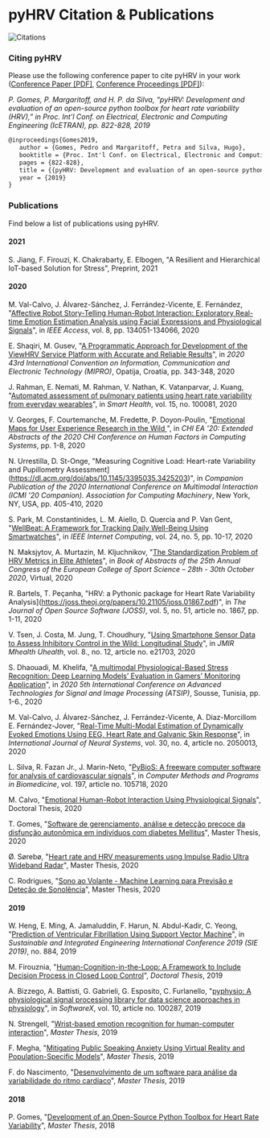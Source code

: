 # pyHRV Citation & Publications 
![Citations](https://img.shields.io/static/v1?label=Citations&message=24+&color=informational)

### Citing pyHRV
Please use the following conference paper to cite pyHRV in your work ([Conference Paper [PDF]](https://drive.google.com/open?id=1enItjdVXkTYX_h2DkgDl2v8vXAe09QJv), [Conference Proceedings [PDF]](https://etran.rs/2019/Proceedings_IcETRAN_ETRAN_2019.pdf)):

*P. Gomes, P. Margaritoff, and H. P. da Silva, “pyHRV: Development and evaluation of an open-source python toolbox for
 heart rate variability (HRV),” in Proc. Int’l Conf. on Electrical, Electronic and Computing Engineering (IcETRAN), pp. 822-828, 2019*
 
 
```latex
@inproceedings{Gomes2019,
   author = {Gomes, Pedro and Margaritoff, Petra and Silva, Hugo},
   booktitle = {Proc. Int'l Conf. on Electrical, Electronic and Computing Engineering (IcETRAN)},
   pages = {822-828},
   title = {{pyHRV: Development and evaluation of an open-source python toolbox for heart rate variability (HRV)}},
   year = {2019}
}
```

### Publications
Find below a list of publications using pyHRV.

#### 2021
S. Jiang, F. Firouzi, K. Chakrabarty, E. Elbogen, "A Resilient and Hierarchical IoT-based Solution for Stress", Preprint, 2021 

#### 2020
M. Val-Calvo, J. Álvarez-Sánchez, J. Ferrández-Vicente, E. Fernández, "[Affective Robot Story-Telling Human-Robot Interaction: Exploratory Real-time Emotion Estimation Analysis using Facial Expressions and Physiological Signals](https://ieeexplore.ieee.org/abstract/document/9133100)", in *IEEE Access*, vol. 8, pp. 134051-134066, 2020

E. Shaqiri, M. Gusev, "[A Programmatic Approach for Development of the ViewHRV Service Platform with Accurate and Reliable Results](https://ieeexplore.ieee.org/abstract/document/9245419/references#references)", in *2020 43rd International Convention on Information, Communication and Electronic Technology (MIPRO)*, Opatija, Croatia, pp. 343-348, 2020

J. Rahman, E. Nemati, M. Rahman, V. Nathan, K. Vatanparvar, J. Kuang, "[Automated assessment of pulmonary patients using heart rate variability from everyday wearables](https://www.sciencedirect.com/science/article/pii/S2352648319300455)", in *Smart Health*, vol. 15, no. 100081, 2020

V. Georges, F. Courtemanche, M. Fredette, P. Doyon-Poulin, "[Emotional Maps for User Experience Research in the Wild
](https://dl.acm.org/doi/10.1145/3334480.3383042)", in *CHI EA '20: Extended Abstracts of the 2020 CHI Conference on Human Factors in Computing Systems*, pp. 1-8, 2020

N. Urrestilla, D. St-Onge, "Measuring Cognitive Load: Heart-rate Variability and Pupillometry Assessment](https://dl.acm.org/doi/abs/10.1145/3395035.3425203)", in *Companion Publication of the 2020 International Conference on Multimodal Interaction (ICMI '20 Companion). Association for Computing Machinery*, New York, NY, USA, pp. 405-410, 2020

S. Park, M. Constantinides, L. M. Aiello, D. Quercia and P. Van Gent, "[WellBeat: A Framework for Tracking Daily Well-Being Using Smartwatches](https://ieeexplore.ieee.org/abstract/document/9171435)", in *IEEE Internet Computing*, vol. 24, no. 5, pp. 10-17, 2020

N. Maksjytov, A. Murtazin, M. Kljuchnikov, "[The Standardization Problem of HRV Metrics in Elite Athletes](https://www.researchgate.net/profile/Ana_Arias_Castano/publication/345813972_GOVERNANCE_AND_LEGITIMACY_IN_COLOMBIAN_ASSOCIATED_SPORT/links/5faeb88692851cf24cca9170/GOVERNANCE-AND-LEGITIMACY-IN-COLOMBIAN-ASSOCIATED-SPORT.pdf#page=409)", in *Book of Abstracts of the 25th Annual Congress of the  European College of Sport Science – 28th -  30th October 2020*, Virtual, 2020 

R. Bartels, T. Peçanha, "HRV: a Pythonic package for Heart Rate Variability Analysis](https://joss.theoj.org/papers/10.21105/joss.01867.pdf)", in *The Journal of Open Source Software (JOSS)*, vol. 5, no. 51, article no. 1867, pp. 1-11, 2020  

V. Tsen, J. Costa, M. Jung, T. Choudhury, "[Using Smartphone Sensor Data to Assess Inhibitory Control in the Wild: Longitudinal Study](https://mhealth.jmir.org/2020/12/e21703/)", in *JMIR Mhealth Uhealth*, vol. 8., no. 12, article no. e21703, 2020

S. Dhaouadi, M. Khelifa, "[A multimodal Physiological-Based Stress Recognition: Deep Learning Models’ Evaluation in Gamers’ Monitoring Application](https://ieeexplore.ieee.org/abstract/document/9231666)", in *2020 5th International Conference on Advanced Technologies for Signal and Image Processing (ATSIP)*, Sousse, Tunisia, pp. 1-6., 2020

M. Val-Calvo, J. Álvarez-Sánchez, J. Ferrández-Vicente, A. Díaz-Morcillom E. Fernández-Jover, "[Real-Time Multi-Modal Estimation of Dynamically Evoked Emotions Using EEG, Heart Rate and Galvanic Skin Response](https://www.worldscientific.com/doi/abs/10.1142/S0129065720500136)", in *International Journal of Neural Systems*, vol. 30, no. 4, article no. 2050013, 2020

L. Silva, R. Fazan Jr., J. Marin-Neto, "[PyBioS: A freeware computer software for analysis of cardiovascular signals](https://www.sciencedirect.com/science/article/abs/pii/S0169260720315510)", in *Computer Methods and Programs in Biomedicine*, vol. 197, article no. 105718, 2020

M. Calvo, "[Emotional Human-Robot Interaction Using Physiological Signals](https://www.researchgate.net/profile/Mikel_Calvo2/publication/346520749_Tesis_Doctoral_2020_EMOTIONAL_HUMAN-ROBOT_INTERACTION_USING_PHYSIOLOGICAL_SIGNALS/links/5fc5f8574585152e9be84894/Tesis-Doctoral-2020-EMOTIONAL-HUMAN-ROBOT-INTERACTION-USING-PHYSIOLOGICAL-SIGNALS.pdf)", Doctoral Thesis, 2020

T. Gomes, "[Software de gerenciamento, análise e detecção precoce da disfunção autonômica em indivíduos com diabetes Mellitus](https://repositorio.ufsc.br/handle/123456789/216481)", Master Thesis, 2020

Ø. Sørebø, "[Heart rate and HRV measurements usng Impulse Radio Ultra Wideband Radar](https://www.duo.uio.no/handle/10852/79569)", Master Thesis, 2020

C. Rodrigues, "[Sono ao Volante - Machine Learning para Previsão e Deteção de Sonolência](https://repositorio-aberto.up.pt/bitstream/10216/129193/2/418655.pdf)", Master Thesis, 2020

#### 2019
W. Heng, E. Ming, A. Jamaluddin, F. Harun, N. Abdul-Kadir, C. Yeong, "[Prediction of Ventricular Fibrillation Using Support Vector Machine](https://iopscience.iop.org/article/10.1088/1757-899X/884/1/012008/pdf)", in *Sustainable and Integrated Engineering International Conference 2019 (SIE 2019)*, no. 884, 2019

M. Firouznia, "[Human-Cognition-in-the-Loop: A Framework to Include Decision Process in Closed Loop Control](https://digitalcommons.unl.edu/elecengtheses/106/)", *Doctoral Thesis*, 2019

A. Bizzego, A. Battisti, G. Gabrieli, G. Esposito, C. Furlanello, "[pyphysio: A physiological signal processing library for data science approaches in physiology](https://www.sciencedirect.com/science/article/pii/S2352711019301839)", in *SoftwareX*, vol. 10, article no. 100287, 2019

N. Strengell, "[Wrist-based emotion recognition for human-computer interaction](https://aaltodoc.aalto.fi/handle/123456789/41682)", *Master Thesis*, 2019

F. Megha, "[Mitigating Public Speaking Anxiety Using Virtual Reality and Population-Specific Models](https://oaktrust.library.tamu.edu/handle/1969.1/186261)", *Master Thesis*, 2019

F. do Nascimento, "[Desenvolvimento de um software para análise da variabilidade do ritmo cardíaco](https://repositorio.ufsc.br/handle/123456789/204249)", *Master Thesis*, 2019

#### 2018
P. Gomes, "[Development of an Open-Source Python Toolbox for Heart Rate Variability](https://edoc.sub.uni-hamburg.de/haw/volltexte/2019/4941/)", *Master Thesis*, 2018
